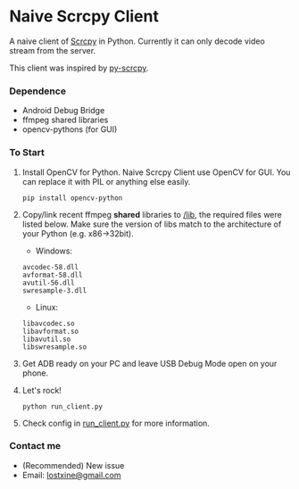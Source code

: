 # Naive Scrcpy Client

A naive client of [Scrcpy](https://github.com/Genymobile/scrcpy) in Python. 
Currently it can only decode video stream from the server. 

This client was inspired by [py-scrcpy](https://github.com/Allong12/py-scrcpy).

### Dependence
* Android Debug Bridge
* ffmpeg shared libraries
* opencv-pythons (for GUI)

### To Start
1. Install OpenCV for Python. Naive Scrcpy Client use OpenCV for GUI. 
You can replace it with PIL or anything else easily.
   ```
   pip install opencv-python
   ```
2. Copy/link recent ffmpeg __shared__ libraries to [/lib](/lib), the required files were listed below. 
Make sure the version of libs match to the architecture of your Python (e.g. x86->32bit). 
   * Windows:
   ```
   avcodec-58.dll
   avformat-58.dll
   avutil-56.dll
   swresample-3.dll
   ```
   * Linux:
   ```
   libavcodec.so
   libavformat.so
   libavutil.so
   libswresample.so
   ```
3. Get ADB ready on your PC and leave USB Debug Mode open on your phone.

4. Let's rock!
   ```
   python run_client.py
   ```
5. Check config in [run_client.py](run_client.py) for more information.

### Contact me
* (Recommended) New issue 
* Email: lostxine@gmail.com
